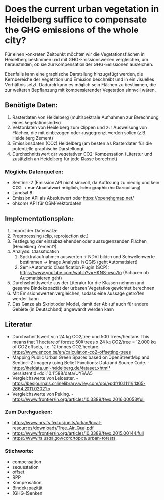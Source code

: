 # Does the current urban vegetation in Heidelberg suffice to compensate the GHG emissions of the whole city?

Für einen konkreten Zeitpunkt möchten wir die Vegetationsflächen in Heidelberg bestimmen und mit GHG-Emissionswerten vergleichen, um herausfinden, ob sie zur Kompensation der GHG-Emissionen ausreichen.

Ebenfalls kann eine graphische Darstellung hinzugefügt werden, die Kernbereiche der Vegetation und Emission beschreibt und in ein visuelles Verhältnis setzt. Dadurch kann es möglich sein Flächen zu bestimmen, die zur weiteren Bepflanzung mit kompensierender Vegetation sinnvoll wären.


## Benötigte Daten:

1. Rasterdaten von Heidelberg (multispektrale Aufnahmen zur Berechnung eines Vegetationsindex)
2. Vektordaten von Heidelberg zum Clippen und zur Ausweisung von Flächen, die mit einbezogen oder ausgegrenzt werden sollen (z.B. Heidelberg Zement)
4. Emissionsdaten (CO2) Heidelberg (am besten als Rasterdaten für die potentielle graphische Darstellung)
5. Durchschnittswert der vegetativen CO2-Kompensation (Literatur und zusätzlich an Heidelberg für jede Klasse berechnet)

### Mögliche Datenquellen:

- Sentinel-2 (Emission API nicht sinnvoll, da Auflösung zu niedrig und kein CO2 -> nur Absolutwert möglich, keine graphische Darstellung)
- Landsat 8
- Emission API als Absolutwert oder https://openghgmap.net/
- ohsome API für OSM-Vektordaten

## Implementationsplan:

1. Import der Datensätze
2. Preprocessing (clip, reprojection etc.)
3. Festlegung der einzubeziehenden oder auszugrenzenden Flächen (Heidelberg Zement?)
4. Analysis: Classification
   1. Spektralaufnahmen auswerten -> NDVI bilden und Schwellenwerte bestimmen -> Image Analysis in QGIS (geht Automatisiert) 
   2. Semi-Automatic Classification Plugin (SCP): https://www.youtube.com/watch?v=HKNS-wsc7lo (Schauen ob Automatisieren geht)
5. Durchschnittswerte aus der Literatur für die Klassen nehmen und gesamte Bindekapazität der urbanen Vegetation gewichtet berechnen
6. Mit Emissionswerten vergleichen, sodass eine Aussage getroffen werden kann
9. Das Ganze als Skript oder Model, damit der Ablauf auch für andere Gebiete (in Deutschland) angewandt werden kann

## Literatur

- Durchschnittswert von 24 kg CO2/tree und 500 Trees/hectare. This means that 1 hectare of forest: 500 trees x 24 kg CO2/tree = 12,000 kg of CO2 offsets, i.e. 12 tonnes CO2/hectare. - https://www.encon.be/en/calculation-co2-offsetting-trees
- Mapping Public Urban Green Spaces based on OpenStreetMap and Sentinel-2 imagery using Belief Functions: Data and Source Code. - https://heidata.uni-heidelberg.de/dataset.xhtml?persistentId=doi:10.11588/data/UYSAA5
- Vergleichswerte von Leicester. - https://besjournals.onlinelibrary.wiley.com/doi/epdf/10.1111/j.1365-2664.2011.02021.x
- Vergleichswerte von Peking. - https://www.frontiersin.org/articles/10.3389/fevo.2016.00053/full

### Zum Durchgucken:

- https://www.nrs.fs.fed.us/units/urban/local-resources/downloads/Tree_Air_Qual.pdf
- https://www.frontiersin.org/articles/10.3389/fevo.2015.00144/full
- https://www.fs.usda.gov/ccrc/topics/urban-forests

### Stichworte:

- compensation
- sequestation
- offset
- RPP
- Kompensation
- Bindekapazität
- (GHG-)Senken
